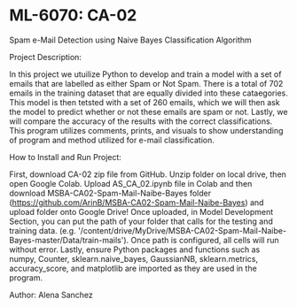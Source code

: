 # ML-6070: CA-02

Spam e-Mail Detection using Naive Bayes Classification Algorithm

Project Description: 

In this project we utuilize Python to develop and train a model with a set of emails that are labelled as either Spam or Not Spam. There is a total of 702 emails in the training dataset that are equally divided into these cataegories. This model is then tetsted with a set of 260 emails, which we will then ask the model to predict whether or not these emails are spam or not. Lastly, we will compare the accuracy of the results with the correct classifications. This program utilizes comments, prints, and visuals to show understanding of program and method utilized for e-mail classification.

How to Install and Run Project:

First, download CA-02 zip file from GitHub. Unzip folder on local drive, then open Google Colab. Upload AS_CA_02.ipynb file in Colab and then download MSBA-CA02-Spam-Mail-Naibe-Bayes folder (https://github.com/ArinB/MSBA-CA02-Spam-Mail-Naibe-Bayes) and upload folder onto Google Drive! Once uploaded, in Model Development Section, you can put the path of your folder that calls for the testing and training data. (e.g. '/content/drive/MyDrive/MSBA-CA02-Spam-Mail-Naibe-Bayes-master/Data/train-mails'). Once path is configured, all cells will run without error. Lastly, ensure Python packages and functions such as numpy, Counter, sklearn.naive_bayes, GaussianNB, sklearn.metrics, accuracy_score, and matplotlib are imported as they are used in the program.

Author: Alena Sanchez
